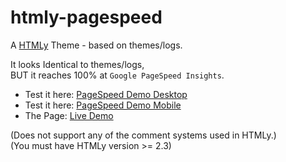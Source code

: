 htmly-pagespeed
===============

A [HTMLy](http://htmly.com) Theme - based on themes/logs.

It looks Identical to themes/logs,<br>
BUT it reaches 100% at `Google PageSpeed Insights`.

- Test it here: <a href="https://developers.google.com/speed/pagespeed/insights/?url=kanti.de&tab=desktop" target="_blank">PageSpeed Demo Desktop</a><br>
- Test it here: <a href="https://developers.google.com/speed/pagespeed/insights/?url=kanti.de&tab=mobile" target="_blank">PageSpeed Demo Mobile</a><br>
- The Page: <a href="https://kanti.de" target="_blank">Live Demo</a>

(Does not support any of the comment systems used in HTMLy.)<br>
(You must have HTMLy version >= 2.3)
